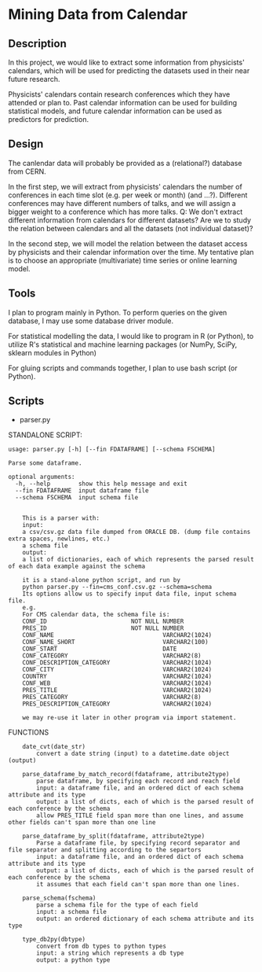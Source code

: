 Mining Data from Calendar
=============

Description
-------------


In this project, we would like to extract some information from physicists' calendars, which will be used for predicting the datasets used in their near future research.

Physicists' calendars contain research conferences which they have attended or plan to. Past calendar information can be used for building statistical models, and future calendar information can be used as predictors for prediction.

Design
-------------

The canlendar data will probably be provided as a (relational?) database from CERN.

In the first step, we will extract from physicists' calendars the number of conferences in each time slot (e.g. per week or month) (and ...?).
Different conferences may have different numbers of talks, and we will assign a bigger weight to a conference which has more talks.
Q:
We don't extract different information from calendars for different datasets?
Are we to study the relation between calendars and all the datasets (not individual dataset)?

In the second step, we will model the relation between the dataset access by physicists and their calendar information over the time. My tentative plan is to choose an appropriate (multivariate) time series or online learning model.

Tools
-------------

I plan to program mainly in Python. To perform queries on the given database, I may use some database driver module.

For statistical modelling the data, I would like to program in R (or Python), to utilize R's statistical and machine learning packages (or NumPy, SciPy, sklearn modules in Python)

For gluing scripts and commands together, I plan to use bash script (or Python).

Scripts
-------------

* parser.py

STANDALONE SCRIPT:

```
usage: parser.py [-h] [--fin FDATAFRAME] [--schema FSCHEMA]

Parse some dataframe.

optional arguments:
  -h, --help        show this help message and exit
  --fin FDATAFRAME  input dataframe file
  --schema FSCHEMA  input schema file


    This is a parser with:
    input:
    a csv/csv.gz data file dumped from ORACLE DB. (dump file contains extra spaces, newlines, etc.)
    a schema file
    output:
    a list of dictionaries, each of which represents the parsed result of each data example against the schema
    
    it is a stand-alone python script, and run by
    python parser.py --fin=cms_conf.csv.gz --schema=schema 
    Its options allow us to specify input data file, input schema file.
    e.g.
    For CMS calendar data, the schema file is:
    CONF_ID                        NOT NULL NUMBER
    PRES_ID                        NOT NULL NUMBER
    CONF_NAME                               VARCHAR2(1024)
    CONF_NAME_SHORT                         VARCHAR2(100)
    CONF_START                              DATE
    CONF_CATEGORY                           VARCHAR2(8)
    CONF_DESCRIPTION_CATEGORY               VARCHAR2(1024)
    CONF_CITY                               VARCHAR2(1024)
    COUNTRY                                 VARCHAR2(1024)
    CONF_WEB                                VARCHAR2(1024)
    PRES_TITLE                              VARCHAR2(1024)
    PRES_CATEGORY                           VARCHAR2(8)
    PRES_DESCRIPTION_CATEGORY               VARCHAR2(1024)
    
    we may re-use it later in other program via import statement.
```

FUNCTIONS

```
    date_cvt(date_str)
        convert a date string (input) to a datetime.date object (output)
    
    parse_dataframe_by_match_record(fdataframe, attribute2type)
        parse dataframe, by specifying each record and reach field
        input: a dataframe file, and an ordered dict of each schema attribute and its type
        output: a list of dicts, each of which is the parsed result of each conference by the schema
        allow PRES_TITLE field span more than one lines, and assume other fields can't span more than one line
    
    parse_dataframe_by_split(fdataframe, attribute2type)
        Parse a dataframe file, by specifying record separator and file separator and splitting according to the separtors
        input: a dataframe file, and an ordered dict of each schema attribute and its type
        output: a list of dicts, each of which is the parsed result of each conference by the schema
        it assumes that each field can't span more than one lines.
    
    parse_schema(fschema)
        parse a schema file for the type of each field
        input: a schema file
        output: an ordered dictionary of each schema attribute and its type
    
    type_db2py(dbtype)
        convert from db types to python types
        input: a string which represents a db type
        output: a python type
```
